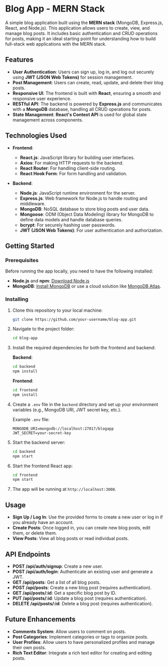 # Blog App - MERN Stack

A simple blog application built using the **MERN stack** (MongoDB, Express.js, React, and Node.js). This application allows users to create, view, and manage blog posts. It includes basic authentication and CRUD operations for posts, making it an ideal starting point for understanding how to build full-stack web applications with the MERN stack.

## Features

- **User Authentication**: Users can sign up, log in, and log out securely using **JWT (JSON Web Tokens)** for session management.
- **Post Management**: Users can create, read, update, and delete their blog posts.
- **Responsive UI**: The frontend is built with **React**, ensuring a smooth and responsive user experience.
- **RESTful API**: The backend is powered by **Express.js** and communicates with a **MongoDB** database, handling all CRUD operations for posts.
- **State Management**: **React's Context API** is used for global state management across components.

## Technologies Used

- **Frontend**:
  - **React.js**: JavaScript library for building user interfaces.
  - **Axios**: For making HTTP requests to the backend.
  - **React Router**: For handling client-side routing.
  - **React Hook Form**: For form handling and validation.

- **Backend**:
  - **Node.js**: JavaScript runtime environment for the server.
  - **Express.js**: Web framework for Node.js to handle routing and middleware.
  - **MongoDB**: NoSQL database to store blog posts and user data.
  - **Mongoose**: ODM (Object Data Modeling) library for MongoDB to define data models and handle database queries.
  - **bcrypt**: For securely hashing user passwords.
  - **JWT (JSON Web Tokens)**: For user authentication and authorization.

## Getting Started

### Prerequisites

Before running the app locally, you need to have the following installed:

- **Node.js** and **npm**: [Download Node.js](https://nodejs.org/)
- **MongoDB**: [Install MongoDB](https://www.mongodb.com/try/download/community) or use a cloud solution like [MongoDB Atlas](https://www.mongodb.com/cloud/atlas).

### Installing

1. Clone this repository to your local machine:
   ```bash
   git clone https://github.com/your-username/blog-app.git
   ```

2. Navigate to the project folder:
   ```bash
   cd blog-app
   ```

3. Install the required dependencies for both the frontend and backend:

   **Backend**:
   ```bash
   cd backend
   npm install
   ```

   **Frontend**:
   ```bash
   cd frontend
   npm install
   ```

4. Create a `.env` file in the `backend` directory and set up your environment variables (e.g., MongoDB URI, JWT secret key, etc.).

   Example `.env` file:
   ```
   MONGODB_URI=mongodb://localhost:27017/blogapp
   JWT_SECRET=your-secret-key
   ```

5. Start the backend server:
   ```bash
   cd backend
   npm start
   ```

6. Start the frontend React app:
   ```bash
   cd frontend
   npm start
   ```

7. The app will be running at `http://localhost:3000`.

## Usage

- **Sign Up / Log In**: Use the provided forms to create a new user or log in if you already have an account.
- **Create Posts**: Once logged in, you can create new blog posts, edit them, or delete them.
- **View Posts**: View all blog posts or read individual posts.

## API Endpoints

- **POST /api/auth/signup**: Create a new user.
- **POST /api/auth/login**: Authenticate an existing user and generate a JWT.
- **GET /api/posts**: Get a list of all blog posts.
- **POST /api/posts**: Create a new blog post (requires authentication).
- **GET /api/posts/:id**: Get a specific blog post by ID.
- **PUT /api/posts/:id**: Update a blog post (requires authentication).
- **DELETE /api/posts/:id**: Delete a blog post (requires authentication).

## Future Enhancements

- **Comments System**: Allow users to comment on posts.
- **Post Categories**: Implement categories or tags to organize posts.
- **User Profiles**: Allow users to have personalized profiles and manage their own posts.
- **Rich Text Editor**: Integrate a rich text editor for creating and editing posts.
